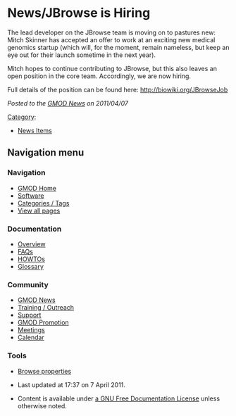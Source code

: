 



<span id="top"></span>




# <span dir="auto">News/JBrowse is Hiring</span>









The lead developer on the JBrowse team is moving on to pastures new:
Mitch Skinner has accepted an offer to work at an exciting new medical
genomics startup (which will, for the moment, remain nameless, but keep
an eye out for their launch sometime in the next year).

Mitch hopes to continue contributing to JBrowse, but this also leaves an
open position in the core team. Accordingly, we are now hiring.

Full details of the position can be found here:
<a href="http://biowiki.org/JBrowseJob" class="external free"
rel="nofollow">http://biowiki.org/JBrowseJob</a>

  



*Posted to the [GMOD News](../GMOD_News "GMOD News") on 2011/04/07*






[Category](../Special%3ACategories "Special%3ACategories"):

- [News Items](../Category%3ANews_Items "Category%3ANews Items")






## Navigation menu







<a href="../Main_Page"
style="background-image: url(../../images/GMOD-cogs.png);"
title="Visit the main page"></a>


### Navigation



- <span id="n-GMOD-Home">[GMOD Home](../Main_Page)</span>
- <span id="n-Software">[Software](../GMOD_Components)</span>
- <span id="n-Categories-.2F-Tags">[Categories /
  Tags](../Categories)</span>
- <span id="n-View-all-pages">[View all
  pages](../Special:AllPages)</span>




### Documentation



- <span id="n-Overview">[Overview](../Overview)</span>
- <span id="n-FAQs">[FAQs](../Category%3AFAQ)</span>
- <span id="n-HOWTOs">[HOWTOs](../Category%3AHOWTO)</span>
- <span id="n-Glossary">[Glossary](../Glossary)</span>




### Community



- <span id="n-GMOD-News">[GMOD News](../GMOD_News)</span>
- <span id="n-Training-.2F-Outreach">[Training /
  Outreach](../Training_and_Outreach)</span>
- <span id="n-Support">[Support](../Support)</span>
- <span id="n-GMOD-Promotion">[GMOD Promotion](../GMOD_Promotion)</span>
- <span id="n-Meetings">[Meetings](../Meetings)</span>
- <span id="n-Calendar">[Calendar](../Calendar)</span>




### Tools

- <span id="t-smwbrowselink"><a href="../Special%3ABrowse/News-2FJBrowse_is_Hiring"
  rel="smw-browse">Browse properties</a></span>



- <span id="footer-info-lastmod">Last updated at 17:37 on 7 April
  2011.</span>
<!-- - <span id="footer-info-viewcount">6,061 page views.</span> -->
- <span id="footer-info-copyright">Content is available under
  <a href="http://www.gnu.org/licenses/fdl-1.3.html" class="external"
  rel="nofollow">a GNU Free Documentation License</a> unless otherwise
  noted.</span>

<!-- -->



<!-- -->




